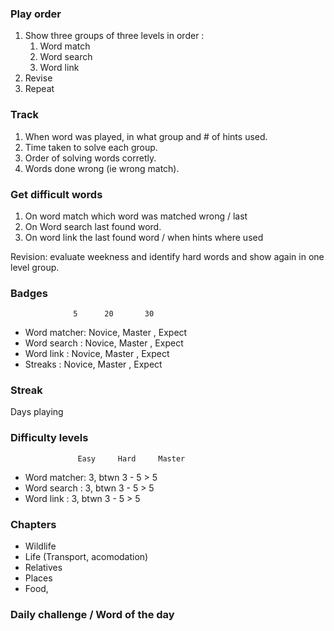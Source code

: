 ### Play order
1. Show three groups of three levels in order : 
    1. Word match
    2. Word search
    3. Word link
2. Revise
3. Repeat    

### Track
1. When word was played, in what group and # of hints used.
2. Time taken to solve each group.
3. Order of solving words corretly.
4. Words done wrong  (ie wrong match).

### Get difficult words
1. On word match which word was matched wrong / last
2. On Word search last found word.
3. On word link the last found word / when hints where used

Revision:  evaluate weekness and identify hard words and show again in one level group.

### Badges
                  5      20       30
- Word matcher: Novice, Master , Expect
- Word search : Novice, Master , Expect
- Word link   : Novice, Master , Expect
- Streaks     : Novice, Master , Expect
        
### Streak
Days playing

### Difficulty levels
                   Easy     Hard     Master
- Word matcher:     3,   btwn 3 - 5   > 5
- Word search :     3,   btwn 3 - 5   > 5
- Word link   :     3,   btwn 3 - 5   > 5

### Chapters
- Wildlife
- Life (Transport, acomodation)
- Relatives
- Places
- Food,

### Daily challenge / Word of the day